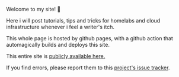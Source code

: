 Welcome to my site! 🙌

Here i will post tutorials, tips and tricks for homelabs and cloud infrastructure whenever i feel a writer's itch.

This whole page is hosted by github pages, with a github action that automagically builds and deploys this site.

This entire site is [publicly available here.](https://github.com/frealmyr/fmlab.no/)

If you find errors, please report them to this [project's issue tracker](https://github.com/frealmyr/fmlab.no/issues).